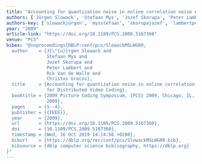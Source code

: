 ```yaml
---
title: "Accounting for quantization noise in online correlation noise estimation for distributed video coding"
authors: ['Jürgen Slowack', 'Stefaan Mys', 'Jozef Skorupa', 'Peter Lambert', 'Rik Van de Walle', 'Christos Grecos']
authors-key: ['slowackjürgen', 'mysstefaan', 'skorupajozef', 'lambertpeter', 'vanrik', 'grecoschristos']
year: "2009"
article-link: "https://doi.org/10.1109/PCS.2009.5167360"
venue: "PCS"
bibex: "@inproceedings{DBLP:conf/pcs/SlowackMSLWG09,
  author    = {J{\"{u}}rgen Slowack and
               Stefaan Mys and
               Jozef Skorupa and
               Peter Lambert and
               Rik Van de Walle and
               Christos Grecos},
  title     = {Accounting for quantization noise in online correlation noise estimation
               for Distributed Video Coding},
  booktitle = {2009 Picture Coding Symposium, {PCS} 2009, Chicago, IL, USA, May 6-8,
               2009},
  pages     = {1--4},
  publisher = {{IEEE}},
  year      = {2009},
  url       = {https://doi.org/10.1109/PCS.2009.5167360},
  doi       = {10.1109/PCS.2009.5167360},
  timestamp = {Wed, 16 Oct 2019 14:14:56 +0200},
  biburl    = {https://dblp.org/rec/conf/pcs/SlowackMSLWG09.bib},
  bibsource = {dblp computer science bibliography, https://dblp.org}
}"
---
```

